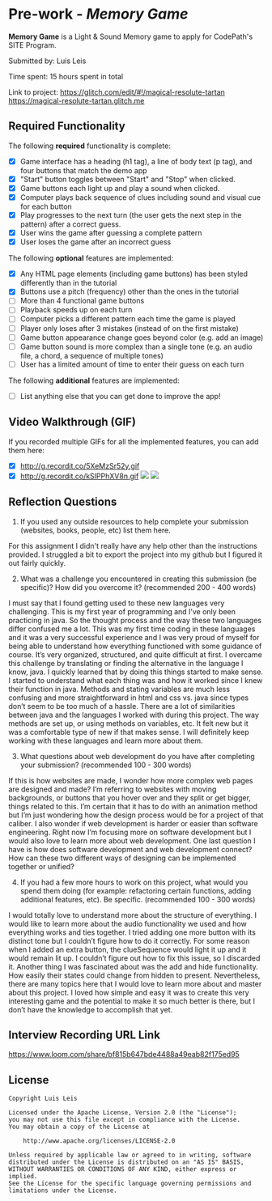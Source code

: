 # Pre-work - *Memory Game*

**Memory Game** is a Light & Sound Memory game to apply for CodePath's SITE Program. 

Submitted by: Luis Leis

Time spent: 15 hours spent in total

Link to project: https://glitch.com/edit/#!/magical-resolute-tartan
https://magical-resolute-tartan.glitch.me

## Required Functionality

The following **required** functionality is complete:

* [x] Game interface has a heading (h1 tag), a line of body text (p tag), and four buttons that match the demo app
* [x] "Start" button toggles between "Start" and "Stop" when clicked. 
* [x] Game buttons each light up and play a sound when clicked. 
* [x] Computer plays back sequence of clues including sound and visual cue for each button
* [x] Play progresses to the next turn (the user gets the next step in the pattern) after a correct guess. 
* [x] User wins the game after guessing a complete pattern
* [x] User loses the game after an incorrect guess

The following **optional** features are implemented:

* [x] Any HTML page elements (including game buttons) has been styled differently than in the tutorial
* [x] Buttons use a pitch (frequency) other than the ones in the tutorial
* [ ] More than 4 functional game buttons
* [ ] Playback speeds up on each turn
* [ ] Computer picks a different pattern each time the game is played
* [ ] Player only loses after 3 mistakes (instead of on the first mistake)
* [ ] Game button appearance change goes beyond color (e.g. add an image)
* [ ] Game button sound is more complex than a single tone (e.g. an audio file, a chord, a sequence of multiple tones)
* [ ] User has a limited amount of time to enter their guess on each turn

The following **additional** features are implemented:

- [ ] List anything else that you can get done to improve the app!

## Video Walkthrough (GIF)

If you recorded multiple GIFs for all the implemented features, you can add them here:
* [x] http://g.recordit.co/5XeMzSr52y.gif
* [x] http://g.recordit.co/kSIPPhXV8n.gif
![](gif3-link-here)
![](gif4-link-here)

## Reflection Questions
1. If you used any outside resources to help complete your submission (websites, books, people, etc) list them here. 

For this assignment I didn't really have any help other than the instructions provided. I struggled a bit to export the project into my github but I figured it out fairly quickly.

2. What was a challenge you encountered in creating this submission (be specific)? How did you overcome it? (recommended 200 - 400 words) 

I must say that I found getting used to these new languages very challenging. This is my first year of programming and I’ve only been practicing in java. So the thought process and the way these two languages differ confused me a lot. This was my first time coding in these languages and it was a very successful experience and I was very proud of myself for being able to understand how everything functioned with some guidance of course. It’s very organized, structured, and quite difficult at first. I overcame this challenge by translating or finding the alternative in the language I know, java. I quickly learned that by doing this things started to make sense. I started to understand what each thing was and how it worked since I knew their function in java. Methods and stating variables are much less confusing and more straightforward in html and css vs. java since types don’t seem to be too much of a hassle. There are a lot of similarities between java and the languages I worked with during this project. The way methods are set up, or using methods on variables, etc. It felt new but it was a comfortable type of new if that makes sense. I will definitely keep working with these languages and learn more about them. 

3. What questions about web development do you have after completing your submission? (recommended 100 - 300 words) 

If this is how websites are made, I wonder how more complex web pages are designed and made? I’m referring to websites with moving backgrounds, or buttons that you hover over and they split or get bigger, things related to this. I’m certain that it has to do with an animation method but I’m just wondering how the design process would be for a project of that caliber. I also wonder if web development is harder or easier than software engineering. Right now I’m focusing more on software development but I would also love to learn more about web development. One last question I have is how does software development and web development connect? How can these two different ways of designing can be implemented together or unified?

4. If you had a few more hours to work on this project, what would you spend them doing (for example: refactoring certain functions, adding additional features, etc). Be specific. (recommended 100 - 300 words) 

I would totally love to understand more about the structure of everything. I would like to learn more about the audio functionality we used and how everything works and ties together. I tried adding one more button with its distinct tone but I couldn’t figure how to do it correctly. For some reason when I added an extra button, the clueSequence would light it up and it would remain lit up. I couldn’t figure out how to fix this issue, so I discarded it. Another thing I was fascinated about was the add and hide functionality. How easily their states could change from hidden to present. Nevertheless, there are many topics here that I would love to learn more about and master about this project. I loved how simple and easy it was to create this very interesting game and the potential to make it so much better is there, but I don’t have the knowledge to accomplish that yet. 



## Interview Recording URL Link

https://www.loom.com/share/bf815b647bde4488a49eab82f175ed95 


## License

    Copyright Luis Leis 

    Licensed under the Apache License, Version 2.0 (the "License");
    you may not use this file except in compliance with the License.
    You may obtain a copy of the License at

        http://www.apache.org/licenses/LICENSE-2.0

    Unless required by applicable law or agreed to in writing, software
    distributed under the License is distributed on an "AS IS" BASIS,
    WITHOUT WARRANTIES OR CONDITIONS OF ANY KIND, either express or implied.
    See the License for the specific language governing permissions and
    limitations under the License.
